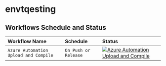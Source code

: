 # envtqesting

## Workflows Schedule and Status

| Workflow Name     | Schedule     | Status     |
| :---------------------------- | :---------------------------- |:----------------------------|
| `Azure Automation Upload and Compile`| `On Push or Release`  | [![Azure Automation Upload and Compile](https://github.com/bcd007/envtqesting/actions/workflows/movingcode.yml/badge.svg)](https://github.com/bcd007/envtqesting/actions/workflows/movingcode.yml)|
